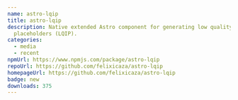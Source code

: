 ```yaml
---
name: astro-lqip
title: astro-lqip
description: Native extended Astro component for generating low quality image
  placeholders (LQIP).
categories:
  - media
  - recent
npmUrl: https://www.npmjs.com/package/astro-lqip
repoUrl: https://github.com/felixicaza/astro-lqip
homepageUrl: https://github.com/felixicaza/astro-lqip
badge: new
downloads: 375
---
```

